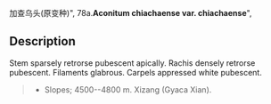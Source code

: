 加查乌头(原变种)",
78a.**Aconitum chiachaense var. chiachaense**",

## Description
Stem sparsely retrorse pubescent apically. Rachis densely retrorse pubescent. Filaments glabrous. Carpels appressed white pubescent.

> * Slopes; 4500--4800 m. Xizang (Gyaca Xian).
